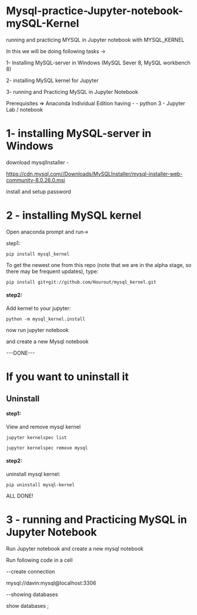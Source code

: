 ﻿# Mysql-practice-Jupyter-notebook-mySQL-Kernel
running and practicing MYSQL in Jupyter notebook with MYSQL_KERNEL

In this we will be doing following tasks -> 

1- Installing MySQL-server in Windows (MySQL Sever 8, MySQL workbench 8)

2- installing MySQL kernel for Jupyter

3- running and Practicing MySQL in Jupyter Notebook

Prerequisites => 
 Anaconda Individual Edition having - 
	-  python 3
	- Jupyter Lab / notebook

# 1- installing MySQL-server in Windows 

download mysqlInstaller -

https://cdn.mysql.com//Downloads/MySQLInstaller/mysql-installer-web-community-8.0.26.0.msi

install and setup password 

 # 2 - installing MySQL kernel 
 
 Open anaconda prompt and run->

step1:
```
pip install mysql_kernel
```

To get the newest one from this repo (note that we are in the alpha stage, so there may be frequent updates), type:

```
pip install git+git://github.com/Hourout/mysql_kernel.git
```

#### step2:
Add kernel to your jupyter:

```
python -m mysql_kernel.install
```
now run jupyter notebook 

and create a new Mysql notebook 



---DONE---

# If you want to uninstall it 

## Uninstall

#### step1:

View and remove mysql kernel
```
jupyter kernelspec list

jupyter kernelspec remove mysql
```

#### step2:
uninstall mysql kernel:

```
pip uninstall mysql-kernel
```

ALL DONE!


# 3 - running and Practicing MySQL in Jupyter Notebook

Run Jupyter notebook and create a new mysql notebook

Run following code in a cell

--create connection 

mysql://davin:mysql@localhost:3306

--showing databases

show databases ;

